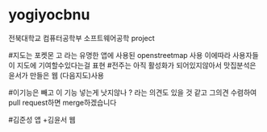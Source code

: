 # yogiyocbnu
전북대학교 컴퓨터공학부 소프트웨어공학 project

#지도는 포켓몬 고 라는 유명한 앱에 사용된 openstreetmap 사용 이에따라 사용자들이 지도에 기여할수있다는걸 표현 
#전주는 아직 활성화가 되어있지않아서 맛집분석은 윤서가 만들은 웹 (다음지도)사용


#이기능은 빼고 이 기능 넣는게 낫지않나 ? 라는 의견도 있을 것 같고  그의견 수렴하여 pull request하면 merge하겠습니다 

#김준성 앱 +김윤서 웹 
